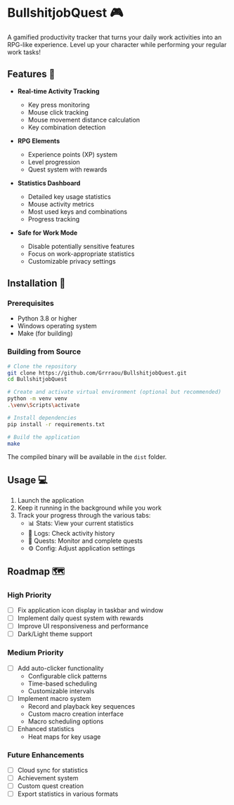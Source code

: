 # BullshitjobQuest 🎮

A gamified productivity tracker that turns your daily work activities into an RPG-like experience. Level up your character while performing your regular work tasks!

## Features 🌟

- **Real-time Activity Tracking**
  - Key press monitoring
  - Mouse click tracking
  - Mouse movement distance calculation
  - Key combination detection

- **RPG Elements**
  - Experience points (XP) system
  - Level progression
  - Quest system with rewards

- **Statistics Dashboard**
  - Detailed key usage statistics
  - Mouse activity metrics
  - Most used keys and combinations
  - Progress tracking

- **Safe for Work Mode**
  - Disable potentially sensitive features
  - Focus on work-appropriate statistics
  - Customizable privacy settings

## Installation 🚀

### Prerequisites
- Python 3.8 or higher
- Windows operating system
- Make (for building)

### Building from Source
```bash
# Clone the repository
git clone https://github.com/Grrraou/BullshitjobQuest.git
cd BullshitjobQuest

# Create and activate virtual environment (optional but recommended)
python -m venv venv
.\venv\Scripts\activate

# Install dependencies
pip install -r requirements.txt

# Build the application
make
```

The compiled binary will be available in the `dist` folder.

## Usage 💻

1. Launch the application
2. Keep it running in the background while you work
3. Track your progress through the various tabs:
   - 📊 Stats: View your current statistics
   - 📜 Logs: Check activity history
   - 🎯 Quests: Monitor and complete quests
   - ⚙️ Config: Adjust application settings

## Roadmap 🗺️

### High Priority
- [ ] Fix application icon display in taskbar and window
- [ ] Implement daily quest system with rewards
- [ ] Improve UI responsiveness and performance
- [ ] Dark/Light theme support

### Medium Priority
- [ ] Add auto-clicker functionality
  - Configurable click patterns
  - Time-based scheduling
  - Customizable intervals
- [ ] Implement macro system
  - Record and playback key sequences
  - Custom macro creation interface
  - Macro scheduling options
- [ ] Enhanced statistics
  - Heat maps for key usage

### Future Enhancements
- [ ] Cloud sync for statistics
- [ ] Achievement system
- [ ] Custom quest creation
- [ ] Export statistics in various formats
